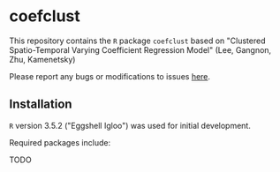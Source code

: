 # coefclust

This repository contains the `R` package `coefclust` based on "Clustered
Spatio-Temporal Varying Coefficient Regression Model" (Lee, Gangnon, Zhu,
Kamenetsky)


Please report any bugs or modifications to issues
[here](https://github.com/mkamenet3/coefclust/issues).


## Installation

`R` version 3.5.2 ("Eggshell Igloo") was used for initial development.

Required packages include:

TODO

